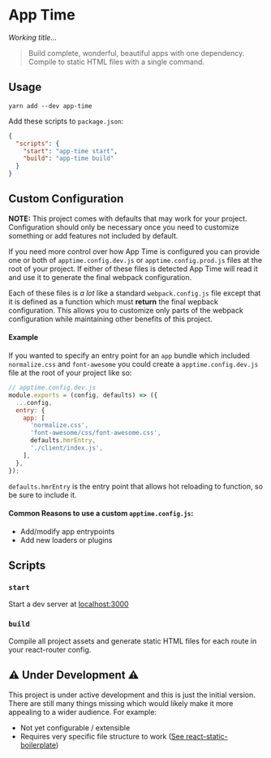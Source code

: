 # App Time

_Working title..._

> Build complete, wonderful, beautiful apps with one dependency. Compile to static HTML files with a single command.

## Usage

```
yarn add --dev app-time
```

Add these scripts to `package.json`:

```json
{
  "scripts": {
    "start": "app-time start",
    "build": "app-time build"
  }
}
```

## Custom Configuration

**NOTE:** This project comes with defaults that may work for your project. Configuration should only be necessary once you need to customize something or add features not included by default.

If you need more control over how App Time is configured you can provide one or both of `apptime.config.dev.js` or `apptime.config.prod.js` files at the root of your project. If either of these files is detected App Time will read it and use it to generate the final webpack configuration.

Each of these files is _a lot_ like a standard `webpack.config.js` file except that it is defined as a function which must **return** the final wepback configuration. This allows you to customize only parts of the webpack configuration while maintaining other benefits of this project.

#### Example

If you wanted to specify an entry point for an `app` bundle which included `normalize.css` and `font-awesome` you could create a `apptime.config.dev.js` file at the root of your project like so:

```js
// apptime.config.dev.js
module.exports = (config, defaults) => ({
  ...config,
  entry: {
    app: [
      'normalize.css',
      'font-awesome/css/font-awesome.css',
      defaults.hmrEntry,
      './client/index.js',
    ],
  },
});
```

`defaults.hmrEntry` is the entry point that allows hot reloading to function, so be sure to include it.

#### Common Reasons to use a custom `apptime.config.js`:

* Add/modify app entrypoints
* Add new loaders or plugins

## Scripts

### `start`

Start a dev server at [localhost:3000](http://localhost:3000)

### `build`

Compile all project assets and generate static HTML files for each route in your react-router config.

## ⚠ Under Development ⚠

This project is under active development and this is just the initial version. There are still many things missing which would likely make it more appealing to a wider audience. For example:

* Not yet configurable / extensible
* Requires very specific file structure to work ([See react-static-boilerplate][rsb])

[rsb]: https://github.com/iansinnott/react-static-boilerplate
